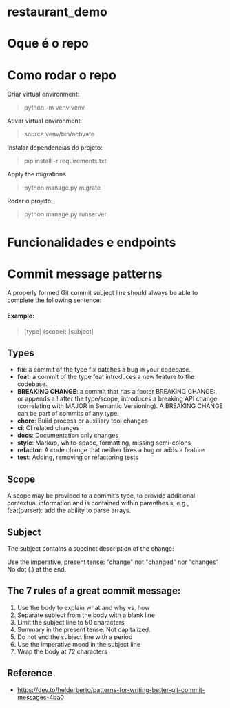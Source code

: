 # restaurant_demo

# Oque é o repo

# Como rodar o repo
Criar virtual environment:
> python -m venv venv  

Ativar virtual environment:
> source venv/bin/activate

Instalar dependencias do projeto:
> pip install -r requirements.txt

Apply the migrations
> python manage.py migrate
 
Rodar o projeto:
> python manage.py runserver

# Funcionalidades e endpoints

# Commit message patterns

A properly formed Git commit subject line should always be able to complete the following sentence:
#### Example:
> [type] (scope): [subject]


## Types
- **fix**: a commit of the type fix patches a bug in your codebase.
- **feat**: a commit of the type feat introduces a new feature to the codebase.
- **BREAKING CHANGE**: a commit that has a footer BREAKING CHANGE:, or appends a ! after the type/scope, introduces a breaking API change (correlating with MAJOR in Semantic Versioning). A BREAKING CHANGE can be part of commits of any type.
- **chore**: Build process or auxiliary tool changes
- **ci**: CI related changes
- **docs**: Documentation only changes
- **style**: Markup, white-space, formatting, missing semi-colons
- **refactor**: A code change that neither fixes a bug or adds a feature
- **test**: Adding, removing or refactoring tests

## Scope
A scope may be provided to a commit’s type, to provide additional contextual information and is contained within parenthesis, e.g., feat(parser): add the ability to parse arrays.

## Subject
The subject contains a succinct description of the change:

Use the imperative, present tense: "change" not "changed" nor "changes"
No dot (.) at the end.

## The 7 rules of a great commit message:
1. Use the body to explain what and why vs. how
2. Separate subject from the body with a blank line
3. Limit the subject line to 50 characters
4. Summary in the present tense. Not capitalized.
5. Do not end the subject line with a period
6. Use the imperative mood in the subject line
7. Wrap the body at 72 characters

## Reference
- https://dev.to/helderberto/patterns-for-writing-better-git-commit-messages-4ba0
